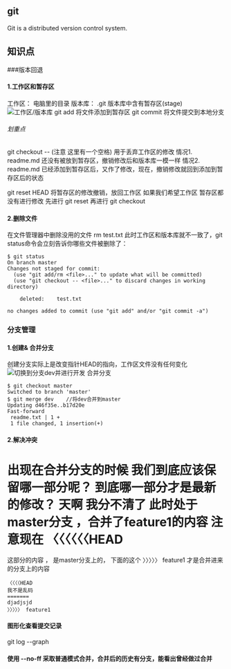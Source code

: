 ## git
Git is a distributed version control system.
## 知识点
###版本回退
#### 1.工作区和暂存区
工作区： 电脑里的目录
版本库： .git
版本库中含有暂存区(stage)
![工作区/版本库](https://cdn.liaoxuefeng.com/cdn/files/attachments/001384907702917346729e9afbf4127b6dfbae9207af016000/0)
git add 将文件添加到暂存区
git commit 将文件提交到本地分支
###### 划重点

git checkout -- <file>   (注意 这里有一个空格)    用于丢弃工作区的修改
情况1. readme.md 还没有被放到暂存区，撤销修改后和版本库一模一样
情况2. readme.md 已经添加到暂存区后，又作了修改，现在，撤销修改就回到添加到暂存区后的状态

git reset HEAD <file> 将暂存区的修改撤销，放回工作区
如果我们希望工作区 暂存区都没有进行修改
先进行 git reset 再进行 git checkout
#### 2.删除文件
在文件管理器中删除没用的文件  rm test.txt
此时工作区和版本库就不一致了，git status命令会立刻告诉你哪些文件被删除了：
```
$ git status
On branch master
Changes not staged for commit:
  (use "git add/rm <file>..." to update what will be committed)
  (use "git checkout -- <file>..." to discard changes in working directory)

    deleted:    test.txt

no changes added to commit (use "git add" and/or "git commit -a")

```
### 分支管理
#### 1.创建& 合并分支
创建分支实际上是改变指针HEAD的指向，工作区文件没有任何变化
![切换到分支dev并进行开发](https://cdn.liaoxuefeng.com/cdn/files/attachments/0013849088235627813efe7649b4f008900e5365bb72323000/0)
合并分支
```
$ git checkout master
Switched to branch 'master'  
$ git merge dev    //将dev合并到master
Updating d46f35e..b17d20e
Fast-forward
 readme.txt | 1 +
 1 file changed, 1 insertion(+)
```
#### 2.解决冲突
出现在合并分支的时候
我们到底应该保留哪一部分呢？ 到底哪一部分才是最新的修改？ 天啊 我分不清了
此时处于master分支 ，合并了feature1的内容
注意现在
〈〈〈〈〈〈HEAD
=======
这部分的内容 ， 是master分支上的， 下面的这个 〉〉〉〉〉 feature1 才是合并进来的分支上的内容
```
〈〈〈〈HEAD
我不是乱码
=======
djadjsjd
〉〉〉〉〉 feature1
```
#### 图形化查看提交记录
git log --graph 
#### 使用 --no-ff 采取普通模式合并，合并后的历史有分支，能看出曾经做过合并















